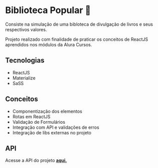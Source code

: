 <h1>Biblioteca Popular 📖</h1>

<p>Consiste na simulação de uma bibloteca de divulgação de livros e seus respectivos valores.</p> 

<span>Projeto realizado com finalidade de praticar os conceitos de ReactJS aprendidos nos módulos da Alura Cursos.</span>

<h2>Tecnologias</h2>
<ul>
  <li>ReactJS</li>
  <li>Materialize</li>
  <li>SaSS</li>
</ul>  

<h2>Conceitos</h2>
<ul>
  <li>Componentização dos elementos</li>
  <li>Rotas em ReactJS</li>
  <li>Validação de Formulários</li>
  <li>Integração com API e validações de erros</li>
  <li>Integração de libs externas no projeto</li>
</ul>  

<h2> API </h2>
<p>Acesse a API do projeto  <a href="https://github.com/Marcosnto/bibli-op-api"><b>aqui.</b></a></p>
